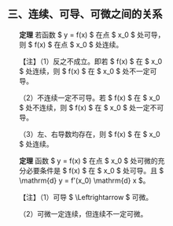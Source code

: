 <div style="float: left; width: 64%; padding: 1%;">

## 三、连续、可导、可微之间的关系

<ul>

**定理** 若函数 $ y = f(x) $ 在点 $ x_0 $ 处可导，则 $ f(x) $ 在点 $ x_0 $ 处连续。

【注】（1）反之不成立。即若 $ f(x) $ 在 $ x_0 $ 处连续，则 $ f(x) $ 在 $ x_0 $ 处不一定可导。

（2）不连续一定不可导。若 $ f(x) $ 在 $ x_0 $ 处不连续，则 $ f(x) $ 在 $ x_0 $ 处一定不可导。

（3）左、右导数均存在，则 $ f(x) $ 在 $ x_0 $ 处连续。

**定理** 函数 $ y = f(x) $ 在点 $ x_0 $ 处可微的充分必要条件是 $ f(x) $ 在 $ x_0 $ 处可导。且 $ \mathrm{d} y = f'(x_0) \mathrm{d} x $。

【注】（1）可导 $ \Leftrightarrow $ 可微。

（2）可微一定连续，但连续不一定可微。

</ul>

</ul>

</div>
<div style="float: right; width: 26%; padding: 1%;">

</div>
<div style="clear: both;"></div>
